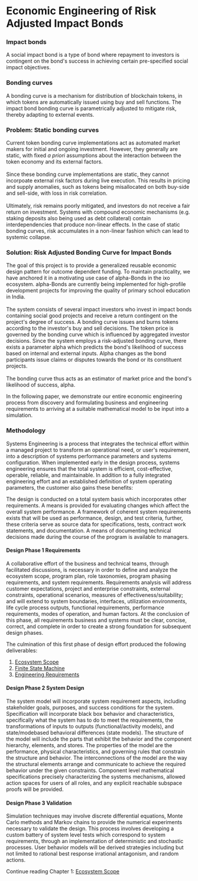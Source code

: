 # Economic Engineering of Risk Adjusted Impact Bonds

### Impact bonds
A social impact bond is a type of bond where repayment to investors is contingent on the bond's success in achieving certain pre-specified social impact objectives. 

### Bonding curves
A bonding curve is a mechanism for distribution of blockchain tokens, in which tokens are automatically issued using buy and sell functions. 
The impact bond bonding curve is parametrically adjusted to mitigate risk, thereby adapting to external events. 

### Problem: Static bonding curves
Current token bonding curve implementations act as automated market makers for initial and ongoing investment. However, they generally are static, with fixed *a priori* assumptions about the interaction between the token economy and its external factors. 
<br/><br/> 
Since these bonding curve implementations are static, they cannot incorpoate external risk factors during live execution. This results in pricing and supply anomalies, such as tokens being misallocated on both buy-side and sell-side, with loss in risk correlation. 
<br/><br/> 
Ultimately, risk remains poorly mitigated, and investors do not receive a fair return on investment.
Systems with compound economic mechanisms (e.g. staking deposits also being used as debt collateral) contain interdependencies that produce non-linear effects. In the case of static bonding curves, risk accumulates in a non-linear fashion which can lead to systemic collapse.

### Solution: Risk Adjusted Bonding Curve for Impact Bonds
The goal of this project is to provide a generalized reusable economic design pattern for outcome dependent funding. 
To maintain practicality, we have anchored it in a motivating use case of alpha-Bonds in the ixo ecosystem. 
alpha-Bonds are currently being implemented for high-profile development projects for improving the quality of primary school education in India. 
<br/><br/> 
The system consists of several impact investors who invest in impact bonds containing social good projects and receive a return contingent on the project's degree of success. 
A bonding curve issues and burns tokens according to the investor's buy and sell decisions. The token price is governed by the bonding curve which is influenced by aggregated investor decisions. Since the system employs a risk-adjusted bonding curve, there exists a parameter alpha which predicts the bond's likelihood of success based on internal and external inputs. Alpha changes as the bond participants issue claims or disputes towards the bond or its constituent projects.
<br/><br/> 
The bonding curve thus acts as an estimator of market price and the bond's likelihood of success, alpha.

In the following paper, we demonstrate our entire economic engineering process from discovery and formulating business and engineering requirements to arriving at a suitable mathematical model to be input into a simulation. 

### Methodology
Systems Engineering is a process that integrates the technical effort within a managed project to transform an operational need, or user's requirement, into a description of systems performance parameters and systems configuration. When implemented early in the design process, systems engineering ensures that the total system is efficient, cost-effective, operable, reliable, and maintainable. In addition to a fully integrated engineering effort and an established definition of system operating parameters, the customer also gains these benefits:

The design is conducted on a total system basis which incorporates other requirements.
A means is provided for evaluating changes which affect the overall system performance.
A framework of coherent system requirements exists that will be used as performance, design, and test criteria, further, these criteria serve as source data for specifications, tests, contract work statements, and documentation.
A means of documenting technical decisions made during the course of the program is available to managers.

#### Design Phase 1 Requirements
A collaborative effort of the business and technical teams, through facilitated discussions, is necessary in order to define and analyze the ecosystem scope, program plan, role taxonomies, program phasing requirements, and system requirements. Requirements analysis will address customer expectations, project and enterprise constraints, external constraints, operational scenarios, measures of effectiveness/suitability; and will extend to system boundaries, interfaces, utilization environments, life cycle process outputs, functional requirements, performance requirements, modes of operation, and human factors. At the conclusion of this phase, all requirements business and systems­ must be clear, concise, correct, and complete in order to create a strong foundation for subsequent design phases.

The culmination of this first phase of design effort produced the following deliverables:
1. [Ecosystem Scope](1_Ecosystem.md)
1. [Finite State Machine](2_FiniteStateMachine.md)
1. [Engineering Requirements](3_EngineeringRequirements.md)

#### Design Phase 2­ System Design
The system model will incorporate system requirement aspects, including stakeholder goals, purposes, and success conditions for the system. Specification will incorporate black box behavior and characteristics, specifically what the system has to do to meet the requirements, the transformations of inputs to outputs (functional/activity models), and state/mode­based behavioral differences (state models). The structure of the model will include the parts that exhibit the behavior and the component hierarchy, elements, and stores. The properties of the model are the performance, physical characteristics, and governing rules that constrain the structure and behavior. The interconnections of the model are the way the structural elements arrange and communicate to achieve the required behavior under the given constraints. Component level mathematical specifications precisely characterizing the systems mechanisms, allowed action spaces for users of all roles, and any explicit reachable subspace proofs will be provided.

#### Design Phase 3 Validation
Simulation techniques may involve discrete differential equations, Monte Carlo methods and Markov chains to provide the numerical experiments necessary to validate the design. This process involves developing a custom battery of system level tests which correspond to system requirements, through an implementation of deterministic and stochastic processes. User behavior models will be derived strategies including but not limited to rational best response irrational antagonism, and random actions.

Continue reading Chapter 1: [Ecosystem Scope](1_Ecosystem.md)
